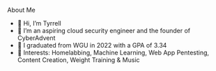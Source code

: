 About Me
-  👋 Hi, I’m Tyrrell
- 👀 I’m an aspiring cloud security engineer and the founder of CyberAdvent
- 🌱 I graduated from WGU in 2022 with a GPA of 3.34
- 💞️ Interests: Homelabbing, Machine Learning, Web App Pentesting, Content Creation, Weight Training & Music
